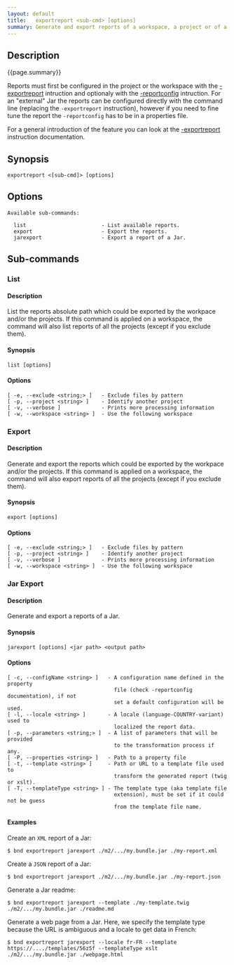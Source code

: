 ```yaml
---
layout: default
title:   exportreport <sub-cmd> [options]
summary: Generate and export reports of a workspace, a project or of a Jar.
---
```


## Description

{{page.summary}}

Reports must first be configured in the project or the workspace with the [-exportreport](../instructions/exportreport.html) intruction and optionaly with the [-reportconfig](../instructions/reportconfig.html) intruction. For an "external" Jar the reports can be configured directly with the command line (replacing the `-exportreport` instruction), however if you need to fine tune the report the `-reportconfig` has to be in a properties file. 

For a general introduction of the feature you can look at the [-exportreport](../instructions/exportreport.html) instruction documentation.

## Synopsis

    exportreport <[sub-cmd]> [options]

## Options
    
    Available sub-commands: 

      list                        - List available reports.
      export                      - Export the reports. 
      jarexport                   - Export a report of a Jar. 
       
## Sub-commands

### List

#### Description

List the reports absolute path which could be exported by the workpace and/or the projects. If this command is applied on a workspace, the command will also list reports of all the projects (except if you exclude them).

#### Synopsis

    list [options]

#### Options

    [ -e, --exclude <string;> ]   - Exclude files by pattern
    [ -p, --project <string> ]    - Identify another project
    [ -v, --verbose ]             - Prints more processing information
    [ -w, --workspace <string> ]  - Use the following workspace

### Export

#### Description

Generate and export the reports which could be exported by the workpace and/or the projects. If this command is applied on a workspace, the command will also export reports of all the projects (except if you exclude them).

#### Synopsis

    export [options]

#### Options
 
    [ -e, --exclude <string;> ]   - Exclude files by pattern
    [ -p, --project <string> ]    - Identify another project
    [ -v, --verbose ]             - Prints more processing information
    [ -w, --workspace <string> ]  - Use the following workspace

### Jar Export

#### Description

Generate and export a reports of a Jar.

#### Synopsis

    jarexport [options] <jar path> <output path>

#### Options

    [ -c, --configName <string> ]   - A configuration name defined in the property
                                      file (check -reportconfig documentation), if not
                                      set a default configuration will be used.
    [ -l, --locale <string> ]       - A locale (language-COUNTRY-variant) used to
                                      localized the report data.
    [ -p, --parameters <string;> ]  - A list of parameters that will be provided
                                      to the transformation process if any.
    [ -P, --properties <string> ]   - Path to a property file
    [ -t, --template <string> ]     - Path or URL to a template file used to
                                      transform the generated report (twig or xslt).
    [ -T, --templateType <string> ] - The template type (aka template file
                                      extension), must be set if it could not be guess
                                      from the template file name.

#### Examples

Create an `XML` report of a Jar:

    $ bnd exportreport jarexport ./m2/.../my.bundle.jar ./my-report.xml

Create a `JSON` report of a Jar:

    $ bnd exportreport jarexport ./m2/.../my.bundle.jar ./my-report.json

Generate a Jar readme:

    $ bnd exportreport jarexport --template ./my-template.twig ./m2/.../my.bundle.jar ./readme.md

Generate a web page from a Jar. Here, we specify the template type because the URL is ambiguous and a locale to get data in French:

    $ bnd exportreport jarexport --locale fr-FR --template https://..../templates/56z5f --templateType xslt ./m2/.../my.bundle.jar ./webpage.html


